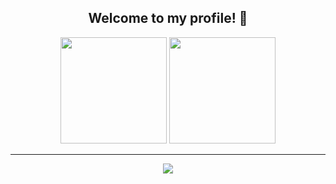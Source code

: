 <div align="center">
<h2> Welcome to my profile! 🐒</h2>


<div>
  <img height="170em" src="https://github-readme-stats.vercel.app/api?username=vitormiura&show_icons=true&theme=solarized-dark&include_all_commits=true&count_private=true"/>
  <img height="170em" src="https://github-readme-stats.vercel.app/api/top-langs/?username=vitormiura&layout=compact&langs_count=8&theme=solarized-dark&hide=html,scss,css,less,portugol,python"/>
</div>
  <hr>

  ![](https://komarev.com/ghpvc/?username=vitormiura)

</div>
